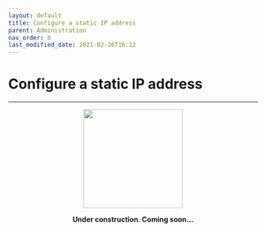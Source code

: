 ```yaml
---
layout: default
title: Configure a static IP address
parent: Administration
nav_order: 8
last_modified_date: 2021-02-26T16:12
---
```


# Configure a static IP address

---

<div style="display: flex; flex-direction: column; align-items: center;">
    <img src="{{site.baseurl}}/assets/images/warning.png" style="width: 200px;">
    <p style="font-weight: bold;">Under construction. Coming soon...</p>
</div>